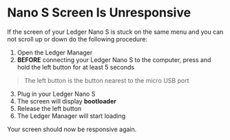 
# Nano S Screen Is Unresponsive

If the screen of your Ledger Nano S is stuck on the same menu and you can not scroll up or down do the following procedure:

  

1.  Open the Ledger Manager
2.  **BEFORE** connecting your Ledger Nano S to the computer, press and hold the left button for at least 5 seconds

>The left button is the button nearest to the micro USB port

3.  Plug in your Ledger Nano S
4.  The screen will display **bootloader**
5.  Release the left button
6.  The Ledger Manager will start loading

Your screen should now be responsive again.
